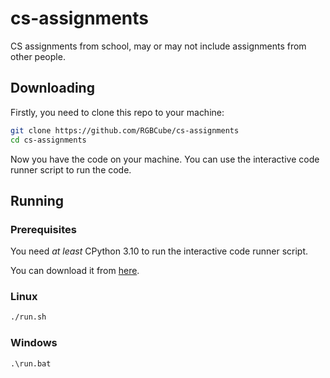 # cs-assignments

CS assignments from school, may or may not include assignments from other people.

## Downloading

Firstly, you need to clone this repo to your machine:

```bash
git clone https://github.com/RGBCube/cs-assignments
cd cs-assignments
```

Now you have the code on your machine. You can use the interactive code runner script to run the
code.

## Running

### Prerequisites

You need *at least* CPython 3.10 to run the interactive code runner script.

You can download it from [here](https://www.python.org/downloads/).

### Linux

```bash
./run.sh
```

### Windows

```bat
.\run.bat
```
